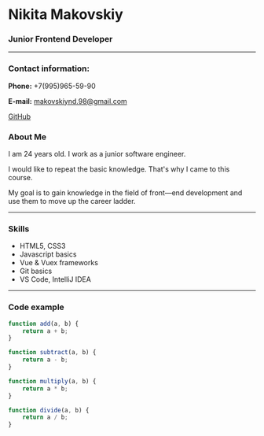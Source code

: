 # Nikita Makovskiy

### Junior Frontend Developer

---

### Contact information:

**Phone:** +7(995)965-59-90<br>

**E-mail:** makovskiynd.98@gmail.com<br>

[GitHub](https://github.com/lemoncraq)

### About Me

I am 24 years old. I work as a junior software engineer.<br>

I would like to repeat the basic knowledge. That's why I came to this course.<br>

My goal is to gain knowledge in the field of front—end development and use them to move up the career ladder.<br>

---

### Skills

-   HTML5, CSS3
-   Javascript basics
-   Vue & Vuex frameworks
-   Git basics
-   VS Code, IntelliJ IDEA

---

### Code example

```javascript
function add(a, b) {
    return a + b;
}

function subtract(a, b) {
    return a - b;
}

function multiply(a, b) {
    return a * b;
}

function divide(a, b) {
    return a / b;
}
```
